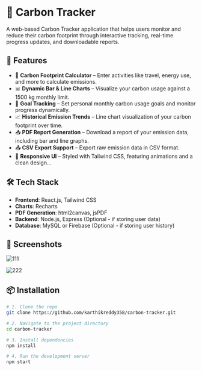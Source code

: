 # 🌱 Carbon Tracker

A web-based Carbon Tracker application that helps users monitor and reduce their carbon footprint through interactive tracking, real-time progress updates, and downloadable reports.

## 🚀 Features

- 🧮 **Carbon Footprint Calculator** – Enter activities like travel, energy use, and more to calculate emissions.
- 📊 **Dynamic Bar & Line Charts** – Visualize your carbon usage against a 1500 kg monthly limit.
- 🎯 **Goal Tracking** – Set personal monthly carbon usage goals and monitor progress dynamically.
- 📈 **Historical Emission Trends** – Line chart visualization of your carbon footprint over time.
- 📥 **PDF Report Generation** – Download a report of your emission data, including bar and line graphs.
- 📤 **CSV Export Support** – Export raw emission data in CSV format.
- 🎨 **Responsive UI** – Styled with Tailwind CSS, featuring animations and a clean design...

## 🛠️ Tech Stack

- **Frontend**: React.js, Tailwind CSS
- **Charts**: Recharts
- **PDF Generation**: html2canvas, jsPDF
- **Backend**: Node.js, Express (Optional - if storing user data)
- **Database**: MySQL or Firebase (Optional - if storing user history)

## 📸 Screenshots
![111](https://github.com/user-attachments/assets/273219f6-97da-47cb-a916-9f70f91349cf)

![222](https://github.com/user-attachments/assets/9ef28582-b116-44f0-b5d5-f93d525385f5)


## 📦 Installation

```bash
# 1. Clone the repo
git clone https://github.com/karthikreddy358/carbon-tracker.git

# 2. Navigate to the project directory
cd carbon-tracker

# 3. Install dependencies
npm install

# 4. Run the development server
npm start



